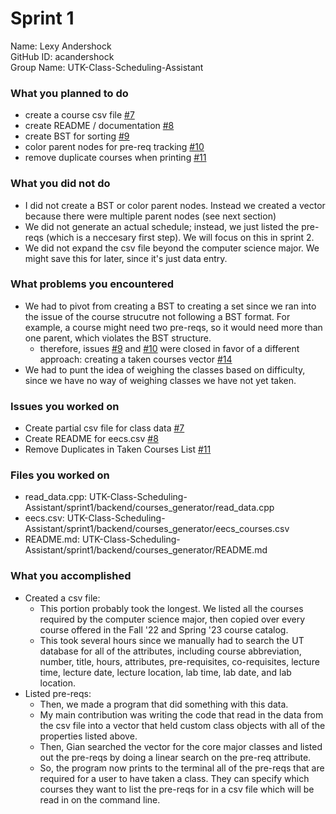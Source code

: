 # Sprint 1

Name: Lexy Andershock</br>
GitHub ID: acandershock</br>
Group Name: UTK-Class-Scheduling-Assistant</br>

### What you planned to do
- create a course csv file [#7](https://github.com/utk-cs340-fall24/UTK-Class-Scheduling-Assistant/issues/7)
- create README / documentation [#8](https://github.com/utk-cs340-fall24/UTK-Class-Scheduling-Assistant/issues/8)
- create BST for sorting [#9](https://github.com/utk-cs340-fall24/UTK-Class-Scheduling-Assistant/issues/9)
- color parent nodes for pre-req tracking [#10](https://github.com/utk-cs340-fall24/UTK-Class-Scheduling-Assistant/issues/10)
- remove duplicate courses when printing [#11](https://github.com/utk-cs340-fall24/UTK-Class-Scheduling-Assistant/issues/11)

### What you did not do
- I did not create a BST or color parent nodes. Instead we created a vector because there were multiple parent nodes (see next section)
- We did not generate an actual schedule; instead, we just listed the pre-reqs (which is a neccesary first step). We will focus on this in sprint 2.
- We did not expand the csv file beyond the computer science major. We might save this for later, since it's just data entry.

### What problems you encountered
- We had to pivot from creating a BST to creating a set since we ran into the issue of the course strucutre not following a BST format. For example, a course might need two pre-reqs, so it would need more than one parent, which violates the BST structure.
  * therefore, issues [#9](https://github.com/utk-cs340-fall24/UTK-Class-Scheduling-Assistant/issues/9) and [#10](https://github.com/utk-cs340-fall24/UTK-Class-Scheduling-Assistant/issues/10) were closed in favor of a different approach: creating a taken courses vector [#14](https://github.com/utk-cs340-fall24/UTK-Class-Scheduling-Assistant/issues/14)
- We had to punt the idea of weighing the classes based on difficulty, since we have no way of weighing classes we have not yet taken.

### Issues you worked on
- Create partial csv file for class data [#7](https://github.com/utk-cs340-fall24/UTK-Class-Scheduling-Assistant/issues/7)
- Create README for eecs.csv [#8](https://github.com/utk-cs340-fall24/UTK-Class-Scheduling-Assistant/issues/8)
- Remove Duplicates in Taken Courses List [#11](https://github.com/utk-cs340-fall24/UTK-Class-Scheduling-Assistant/issues/11)

### Files you worked on
- read_data.cpp: UTK-Class-Scheduling-Assistant/sprint1/backend/courses_generator/read_data.cpp
- eecs.csv: UTK-Class-Scheduling-Assistant/sprint1/backend/courses_generator/eecs_courses.csv
- README.md: UTK-Class-Scheduling-Assistant/sprint1/backend/courses_generator/README.md

### What you accomplished
- Created a csv file:
  * This portion probably took the longest. We listed all the courses required by the computer science major, then copied over every course offered in the Fall '22 and Spring '23
    course catalog.
  * This took several hours since we manually had to search the UT database for all of the attributes, including course abbreviation, number, title, hours, attributes, pre-requisites, co-requisites, lecture time, lecture date, lecture location, lab time, lab date, and lab location.
- Listed pre-reqs:
  * Then, we made a program that did something with this data.
  * My main contribution was writing the code that read in the data from the csv file into a vector that held custom class objects with all of the properties listed above.
  * Then, Gian searched the vector for the core major classes and listed out the pre-reqs by doing a linear search on the pre-req attribute.
  * So, the program now prints to the terminal all of the pre-reqs that are required for a user to have taken a class. They can specify which courses they want to list the pre-reqs for in a csv file which will be read in on the command line.
